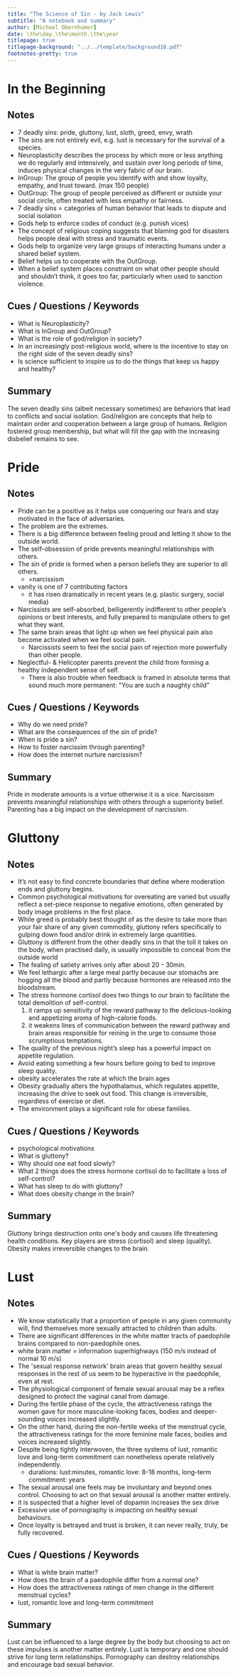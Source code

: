 ```yaml
---
title: "The Science of Sin - by Jack Lewis"
subtitle: "A notebook and summary"
author: [Michael Obernhumer]
date: \the\day.\the\month.\the\year
titlepage: true
titlepage-background: "../../template/background10.pdf"
footnotes-pretty: true
---
```


# In the Beginning

## Notes

- 7 deadly sins: pride, gluttony, lust, sloth, greed, envy, wrath
- The sins are not entirely evil, e.g. lust is necessary for the survival of a species.
- Neuroplasticity describes the process by which more or less anything we do regularly and intensively, and sustain over long periods of time, induces physical changes in the very fabric of our brain.
- InGroup: The group of people you identify with and show loyalty, empathy, and trust toward. (max 150 people)
- OutGroup: The group of people perceived as different or outside your social circle, often treated with less empathy or fairness.
- 7 deadly sins = categories of human behavior that leads to dispute and social isolation
- Gods help to enforce codes of conduct (e.g. punish vices)
- The concept of religious coping suggests that blaming god for disasters helps people deal with stress and traumatic events.
- Gods help to organize very large groups of interacting humans under a shared belief system.
- Belief helps us to cooperate with the OutGroup.
- When a belief system places constraint on what other people should and shouldn’t think, it goes too far, particularly when used to sanction violence.

## Cues / Questions / Keywords

- What is Neuroplasticity?
- What is InGroup and OutGroup?
- What is the role of god/religion in society?
- In an increasingly post-religious world, where is the incentive to stay on the right side of the seven deadly sins?
- Is science sufficient to inspire us to do the things that keep us happy and healthy?

## Summary

The seven deadly sins (albeit necessary sometimes) are behaviors that lead to conflicts and social isolation.
God/religion are concepts that help to maintain order and cooperation between a large group of humans.
Religion fostered group membership, but what will fill the gap with the increasing disbelief remains to see.

# Pride

## Notes

- Pride can be a positive as it helps use conquering our fears and stay motivated in the face of adversaries.
- The problem are the extremes.
- There is a big difference between feeling proud and letting it show to the outside world.
- The self-obsession of pride prevents meaningful relationships with others.
- The sin of pride is formed when a person beliefs they are superior to all others.
  - =narcissism
- vanity is one of 7 contributing factors
  - it has risen dramatically in recent years (e.g. plastic surgery, social media)
- Narcissists are self-absorbed, belligerently indifferent to other people’s opinions or best interests, and fully prepared to manipulate others to get what they want.
- The same brain areas that light up when we feel physical pain also become activated when we feel social pain.
  - Narcissists seem to feel the social pain of rejection more powerfully than other people.
- Neglectful- & Helicopter parents prevent the child from forming a healthy independent sense of self.
  - There is also trouble when feedback is framed in absolute terms that sound much more permanent: "You are such a naughty child"

## Cues / Questions / Keywords

- Why do we need pride?
- What are the consequences of the sin of pride?
- When is pride a sin?
- How to foster narcissim through parenting?
- How does the internet nurture narcissism?

## Summary

Pride in moderate amounts is a virtue otherwise it is a vice.
Narcissism prevents meaningful relationships with others through a superiority belief.
Parenting has a big impact on the development of narcissism.

# Gluttony

## Notes

- It’s not easy to find concrete boundaries that define where moderation ends and gluttony begins.
- Common psychological motivations for overeating are varied but usually reflect a set-piece response to negative emotions, often generated by body image problems in the first place.
- While greed is probably best thought of as the desire to take more than your fair share of any given commodity, gluttony refers specifically to gulping down food and/or drink in extremely large quantities.
- Gluttony is different from the other deadly sins in that the toll it takes on the body, when practised daily, is usually impossible to conceal from the outside world
- The fealing of satiety arrives only after about 20 - 30min.
- We feel lethargic after a large meal partly because our stomachs are hogging all the blood and partly because hormones are released into the bloodstream.
- The stress hormone cortisol does two things to our brain to facilitate the total demolition of self-control.
  1. it ramps up sensitivity of the reward pathway to the delicious-looking and appetizing aroma of high-calorie foods.
  2. it weakens lines of communication between the reward pathway and brain areas responsible for reining in the urge to consume those scrumptious temptations.
- The quality of the previous night’s sleep has a powerful impact on appetite regulation.
- Avoid eating something a few hours before going to bed to improve sleep quality.
- obesity accelerates the rate at which the brain ages
- Obesity gradually alters the hypothalamus, which regulates appetite, increasing the drive to seek out food.
  This change is irreversible, regardless of exercise or diet.
- The environment plays a significant role for obese families.

## Cues / Questions / Keywords

- psychological motivations
- What is gluttony?
- Why should one eat food slowly?
- What 2 things does the stress hormone cortisol do to facilitate a loss of self-control?
- What has sleep to do with gluttony?
- What does obesity change in the brain?

## Summary

Gluttony brings destruction onto one's body and causes life threatening health conditions.
Key players are stress (cortisol) and sleep (quality).
Obesity makes irreversible changes to the brain.

# Lust

## Notes

- We know statistically that a proportion of people in any given community will, find themselves more sexually attracted to children than adults.
- There are significant differences in the white matter tracts of paedophile brains compared to non-paedophile ones.
- white brain matter = information superhighways (150 m/s instead of normal 10 m/s)
- The 'sexual response network' brain areas that govern healthy sexual responses in the rest of us seem to be hyperactive in the paedophile, even at rest.
- The physiological component of female sexual arousal may be a reflex designed to protect the vaginal canal from damage.
- During the fertile phase of the cycle, the attractiveness ratings the women gave for more masculine-looking faces, bodies and deeper-sounding voices increased slightly.
- On the other hand, during the non-fertile weeks of the menstrual cycle, the attractiveness ratings for the more feminine male faces, bodies and voices increased slightly.
- Despite being tightly interwoven, the three systems of lust, romantic love and long-term commitment can nonetheless operate relatively independently.
  - durations: lust:minutes, romantic love: 8-18 months, long-term commitment: years
- The sexual arousal one feels may be involuntary and beyond ones control.
  Choosing to act on that sexual arousal is another matter entirely.
- it is suspected that a higher level of dopamin increases the sex drive
- Excessive use of pornography is impacting on healthy sexual behaviours.
- Once loyalty is betrayed and trust is broken, it can never really, truly, be fully recovered.

## Cues / Questions / Keywords

- What is white brain matter?
- How does the brain of a paedophile differ from a normal one?
- How does the attractiveness ratings of men change in the different menstrual cycles?
- lust, romantic love and long-term commitment

## Summary

Lust can be influenced to a large degree by the body but choosing to act on these impulses is another matter entirely.
Lust is temporary and one should strive for long term relationships.
Pornography can destroy relationships and encourage bad sexual behavior.
